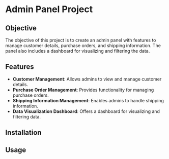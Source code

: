 # Admin Panel Project

## Objective

The objective of this project is to create an admin panel with features to manage customer details, purchase orders, and shipping information. The panel also includes a dashboard for visualizing and filtering the data.

## Features

- **Customer Management**: Allows admins to view and manage customer details.
- **Purchase Order Management**: Provides functionality for managing purchase orders.
- **Shipping Information Management**: Enables admins to handle shipping information.
- **Data Visualization Dashboard**: Offers a dashboard for visualizing and filtering data.

## Installation

## Usage
